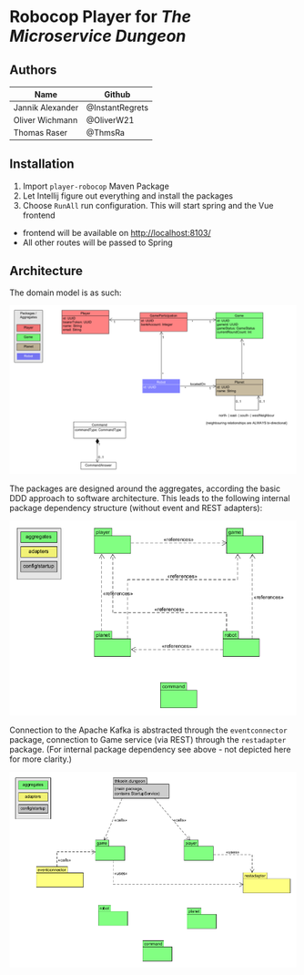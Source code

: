 # Robocop Player for _The Microservice Dungeon_

## Authors
| Name             | Github          |
|------------------|-----------------|
| Jannik Alexander | @InstantRegrets |
| Oliver Wichmann  | @OliverW21      |
| Thomas Raser     | @ThmsRa         |


## Installation
1. Import `player-robocop` Maven Package
2. Let Intellij figure out everything and install the packages
3. Choose `RunAll` run configuration. This will start spring and the Vue frontend
- frontend will be available on [http://localhost:8103/](http://localhost:8103/#/)
- All other routes will be passed to Spring

## Architecture 

The domain model is as such:

![Domain Model](model/Player-Domain-Model.png)

The packages are designed around the aggregates, according the basic DDD approach to software architecture. 
This leads to the following internal package dependency structure (without event and REST adapters):

![Internal Package Dependencies](model/Internal-Package-Dependencies.png)

Connection to the Apache Kafka is abstracted through the `eventconnector` package, connection to Game service (via REST)
through the `restadapter` package. (For internal package dependency see above - not depicted here for more clarity.)

![Architecture Overview](model/Adapter-Dependencies.png)
